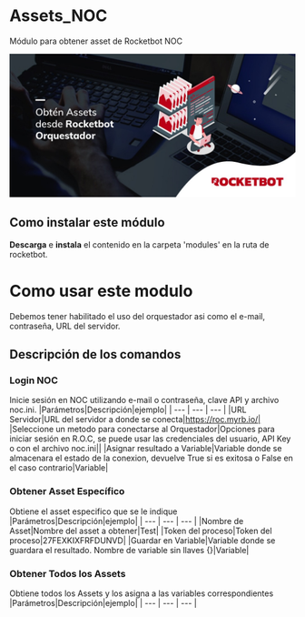 



# Assets_NOC
  
Módulo para obtener asset de Rocketbot NOC  
  
![banner](imgs/Banner_assets_noc.png)
## Como instalar este módulo
  
__Descarga__ e __instala__ el contenido en la carpeta 'modules' en la ruta de rocketbot.  





# Como usar este modulo

Debemos tener habilitado el uso del orquestador asi como el e-mail, contraseña, URL del servidor.



## Descripción de los comandos

### Login NOC
  
Inicie sesión en NOC utilizando e-mail o contraseña, clave API y archivo noc.ini.
|Parámetros|Descripción|ejemplo|
| --- | --- | --- |
|URL Servidor|URL del servidor a donde se conecta|https://roc.myrb.io/|
|Seleccione un metodo para conectarse al Orquestador|Opciones para iniciar sesión en R.O.C, se puede usar las credenciales del usuario, API Key o con el archivo noc.ini||
|Asignar resultado a Variable|Variable donde se almacenara el estado de la conexion, devuelve True si es exitosa o False en el caso contrario|Variable|

### Obtener Asset Específico
  
Obtiene el asset especifico que se le indique
|Parámetros|Descripción|ejemplo|
| --- | --- | --- |
|Nombre de Asset|Nombre del asset a obtener|Test|
|Token del proceso|Token del proceso|27FEXKIXFRFDUNVD|
|Guardar en Variable|Variable donde se guardara el resultado. Nombre de variable sin llaves {}|Variable|

### Obtener Todos los Assets
  
Obtiene todos los Assets y los asigna a las variables correspondientes
|Parámetros|Descripción|ejemplo|
| --- | --- | --- |
